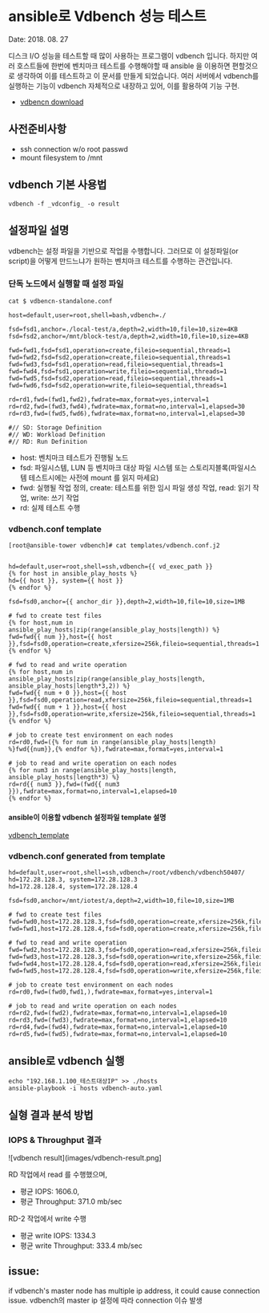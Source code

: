 # ansible로 Vdbench 성능 테스트
Date: 2018. 08. 27

디스크 I/O 성능을 테스트할 때 많이 사용하는 프로그램이 vdbench 입니다. 하지만 여러 호스트들에 한번에 벤치마크 테스트를 수행해야할 때 ansible 을 이용하면 편할것으로 생각하여 이를 테스트하고 이 문서를 만들게 되었습니다. 
여러 서버에서 vdbench를 실행하는 기능이 vdbench 자체적으로 내장하고 있어, 이를 활용하여 기능 구현.
  - [vdbencn download](https://www.oracle.com/technetwork/server-storage/vdbench-downloads-1901681.html)

## 사전준비사항
- ssh connection w/o root passwd
- mount filesystem to /mnt

## vdbench 기본 사용법
```
vdbench -f _vdconfig_ -o result
```

##  설정파일 설명
vdbench는 설정 파일을 기반으로 작업을 수행합니다. 그러므로 이 설정파일(or script)을 어떻게 만드느냐가 원하는 벤치마크 테스트를 수행하는 관건입니다. 
### 단독 노드에서 실행할 때 설정 파일

```
cat $ vdbencn-standalone.conf

host=default,user=root,shell=bash,vdbench=./

fsd=fsd1,anchor=./local-test/a,depth=2,width=10,file=10,size=4KB
fsd=fsd2,anchor=/mnt/block-test/a,depth=2,width=10,file=10,size=4KB

fwd=fwd1,fsd=fsd1,operation=create,fileio=sequential,threads=1
fwd=fwd2,fsd=fsd2,operation=create,fileio=sequential,threads=1
fwd=fwd3,fsd=fsd1,operation=read,fileio=sequential,threads=1
fwd=fwd4,fsd=fsd1,operation=write,fileio=sequential,threads=1
fwd=fwd5,fsd=fsd2,operation=read,fileio=sequential,threads=1
fwd=fwd6,fsd=fsd2,operation=write,fileio=sequential,threads=1

rd=rd1,fwd=(fwd1,fwd2),fwdrate=max,format=yes,interval=1
rd=rd2,fwd=(fwd3,fwd4),fwdrate=max,format=no,interval=1,elapsed=30
rd=rd3,fwd=(fwd5,fwd6),fwdrate=max,format=no,interval=1,elapsed=30

#// SD: Storage Definition
#// WD: Workload Definition
#// RD: Run Definition
```

- host: 벤치마크 테스트가 진행될 노드
- fsd: 파일시스템, LUN 등 벤치마크 대상 파일 시스템 또는 스토리지블록(파일시스템 테스트시에는 사전에 mount 를 읽지 마세요)
- fwd: 실행될 작업 정의, create: 테스트를 위한 임시 파일 생성 작업, read: 읽기 작업, write: 쓰기 작업
- rd: 실제 테스트 수행 

### vdbench.conf template
```
[root@ansible-tower vdbench]# cat templates/vdbench.conf.j2


hd=default,user=root,shell=ssh,vdbench={{ vd_exec_path }}
{% for host in ansible_play_hosts %}
hd={{ host }}, system={{ host }}
{% endfor %}

fsd=fsd0,anchor={{ anchor_dir }},depth=2,width=10,file=10,size=1MB

# fwd to create test files
{% for host,num in ansible_play_hosts|zip(range(ansible_play_hosts|length)) %}
fwd=fwd{{ num }},host={{ host }},fsd=fsd0,operation=create,xfersize=256k,fileio=sequential,threads=1
{% endfor %}

# fwd to read and write operation
{% for host,num in ansible_play_hosts|zip(range(ansible_play_hosts|length, ansible_play_hosts|length*3,2)) %}
fwd=fwd{{ num + 0 }},host={{ host }},fsd=fsd0,operation=read,xfersize=256k,fileio=sequential,threads=1
fwd=fwd{{ num + 1 }},host={{ host }},fsd=fsd0,operation=write,xfersize=256k,fileio=sequential,threads=1
{% endfor %}

# job to create test environment on each nodes
rd=rd0,fwd=({% for num in range(ansible_play_hosts|length) %}fwd{{num}},{% endfor %}),fwdrate=max,format=yes,interval=1

# job to read and write operation on each nodes
{% for num3 in range(ansible_play_hosts|length, ansible_play_hosts|length*3) %}
rd=rd{{ num3 }},fwd=(fwd{{ num3 }}),fwdrate=max,format=no,interval=1,elapsed=10
{% endfor %}
```


#### ansible이 이용할 vdbench 설정파일 template 설명
[vdbench_template](templates/vdbench.conf.j2)

### vdbench.conf generated from template
```
hd=default,user=root,shell=ssh,vdbench=/root/vdbench/vdbench50407/
hd=172.28.128.3, system=172.28.128.3
hd=172.28.128.4, system=172.28.128.4

fsd=fsd0,anchor=/mnt/iotest/a,depth=2,width=10,file=10,size=1MB

# fwd to create test files
fwd=fwd0,host=172.28.128.3,fsd=fsd0,operation=create,xfersize=256k,fileio=sequential,threads=1
fwd=fwd1,host=172.28.128.4,fsd=fsd0,operation=create,xfersize=256k,fileio=sequential,threads=1

# fwd to read and write operation
fwd=fwd2,host=172.28.128.3,fsd=fsd0,operation=read,xfersize=256k,fileio=sequential,threads=1
fwd=fwd3,host=172.28.128.3,fsd=fsd0,operation=write,xfersize=256k,fileio=sequential,threads=1
fwd=fwd4,host=172.28.128.4,fsd=fsd0,operation=read,xfersize=256k,fileio=sequential,threads=1
fwd=fwd5,host=172.28.128.4,fsd=fsd0,operation=write,xfersize=256k,fileio=sequential,threads=1

# job to create test environment on each nodes
rd=rd0,fwd=(fwd0,fwd1,),fwdrate=max,format=yes,interval=1

# job to read and write operation on each nodes
rd=rd2,fwd=(fwd2),fwdrate=max,format=no,interval=1,elapsed=10
rd=rd3,fwd=(fwd3),fwdrate=max,format=no,interval=1,elapsed=10
rd=rd4,fwd=(fwd4),fwdrate=max,format=no,interval=1,elapsed=10
rd=rd5,fwd=(fwd5),fwdrate=max,format=no,interval=1,elapsed=10
```

## ansible로 vdbench 실행
```
echo "192.168.1.100_테스트대상IP" >> ./hosts
ansible-playbook -i hosts vdbench-auto.yaml
```

## 실형 결과 분석 방법
### IOPS & Throughput 결과
![vdbench result](images/vdbench-result.png]

RD 작업에서 read 를 수행했으며, 
- 평균 IOPS: 1606.0, 
- 평균 Throughput: 371.0 mb/sec

RD-2 작업에서 write 수행
- 평균 write IOPS: 1334.3
- 평균 write Throughput: 333.4 mb/sec

## issue:
if vdbench's master node has multiple ip address, it could cause connection issue.
vdbench의 master ip 설정에 따라 connection 이슈 발생 
